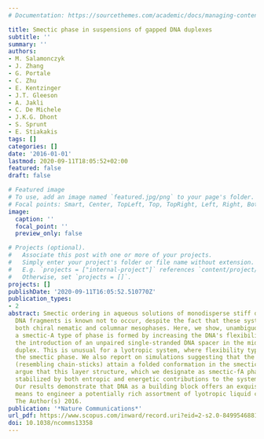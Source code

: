 ```yaml
---
# Documentation: https://sourcethemes.com/academic/docs/managing-content/

title: Smectic phase in suspensions of gapped DNA duplexes
subtitle: ''
summary: ''
authors:
- M. Salamonczyk
- J. Zhang
- G. Portale
- C. Zhu
- E. Kentzinger
- J.T. Gleeson
- A. Jakli
- C. De Michele
- J.K.G. Dhont
- S. Sprunt
- E. Stiakakis
tags: []
categories: []
date: '2016-01-01'
lastmod: 2020-09-11T18:05:52+02:00
featured: false
draft: false

# Featured image
# To use, add an image named `featured.jpg/png` to your page's folder.
# Focal points: Smart, Center, TopLeft, Top, TopRight, Left, Right, BottomLeft, Bottom, BottomRight.
image:
  caption: ''
  focal_point: ''
  preview_only: false

# Projects (optional).
#   Associate this post with one or more of your projects.
#   Simply enter your project's folder or file name without extension.
#   E.g. `projects = ["internal-project"]` references `content/project/deep-learning/index.md`.
#   Otherwise, set `projects = []`.
projects: []
publishDate: '2020-09-11T16:05:52.510770Z'
publication_types:
- 2
abstract: Smectic ordering in aqueous solutions of monodisperse stiff double-stranded
  DNA fragments is known not to occur, despite the fact that these systems exhibit
  both chiral nematic and columnar mesophases. Here, we show, unambiguously, that
  a smectic-A type of phase is formed by increasing the DNA's flexibility through
  the introduction of an unpaired single-stranded DNA spacer in the middle of each
  duplex. This is unusual for a lyotropic system, where flexibility typically destabilizes
  the smectic phase. We also report on simulations suggesting that the gapped duplexes
  (resembling chain-sticks) attain a folded conformation in the smectic layers, and
  argue that this layer structure, which we designate as smectic-fA phase, is thermodynamically
  stabilized by both entropic and energetic contributions to the system's free energy.
  Our results demonstrate that DNA as a building block offers an exquisitely tunable
  means to engineer a potentially rich assortment of lyotropic liquid crystals. ©
  The Author(s) 2016.
publication: '*Nature Communications*'
url_pdf: https://www.scopus.com/inward/record.uri?eid=2-s2.0-84995468813&doi=10.1038%2fncomms13358&partnerID=40&md5=4ae13628b294cc6c8c13eecec4bf2514
doi: 10.1038/ncomms13358
---
```

